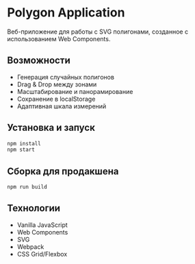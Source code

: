 # Polygon Application

Веб-приложение для работы с SVG полигонами, созданное с использованием Web Components.

## Возможности

- Генерация случайных полигонов
- Drag & Drop между зонами
- Масштабирование и панорамирование
- Сохранение в localStorage
- Адаптивная шкала измерений

## Установка и запуск

```bash
npm install
npm start
```

## Сборка для продакшена

```bash
npm run build
```

## Технологии

- Vanilla JavaScript
- Web Components
- SVG
- Webpack
- CSS Grid/Flexbox
